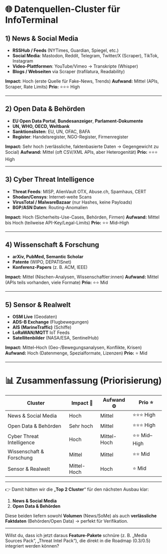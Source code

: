 # 🌐 Datenquellen-Cluster für InfoTerminal

## 1) **News & Social Media**

* **RSSHub / Feeds** (NYTimes, Guardian, Spiegel, etc.)
* **Social Media**: Mastodon, Reddit, Telegram, Twitter/X (Scraper), TikTok, Instagram
* **Video-Plattformen**: YouTube/Vimeo → Transkripte (Whisper)
* **Blogs / Webseiten** via Scraper (trafilatura, Readability)

**Impact:** Hoch (erste Quelle für Fake-News, Trends)
**Aufwand:** Mittel (APIs, Scraper, Rate Limits)
**Prio:** ⭐⭐⭐ High

---

## 2) **Open Data & Behörden**

* **EU Open Data Portal**, **Bundesanzeiger**, **Parlament-Dokumente**
* **UN, WHO, OECD, Weltbank**
* **Sanktionslisten**: EU, UN, OFAC, BAFA
* **Register**: Handelsregister, NGO-Register, Firmenregister

**Impact:** Sehr hoch (verlässliche, faktenbasierte Daten → Gegengewicht zu Social)
**Aufwand:** Mittel (oft CSV/XML APIs, aber Heterogenität)
**Prio:** ⭐⭐⭐ High

---

## 3) **Cyber Threat Intelligence**

* **Threat Feeds**: MISP, AlienVault OTX, Abuse.ch, Spamhaus, CERT
* **Shodan/Censys**: Internet-weite Scans
* **VirusTotal / MalwareBazaar** (nur Hashes, keine Payloads)
* **BGP/ASN Daten**: Routing-Anomalien

**Impact:** Hoch (Sicherheits-Use-Cases, Behörden, Firmen)
**Aufwand:** Mittel bis Hoch (teilweise API-Key/Legal-Limits)
**Prio:** ⭐⭐ Mid–High

---

## 4) **Wissenschaft & Forschung**

* **arXiv, PubMed, Semantic Scholar**
* **Patente** (WIPO, DEPATISnet)
* **Konferenz-Papers** (z. B. ACM, IEEE)

**Impact:** Mittel (Nischen-Analysen, Wissenschaftler\:innen)
**Aufwand:** Mittel (APIs teils vorhanden, viele Formate)
**Prio:** ⭐⭐ Mid

---

## 5) **Sensor & Realwelt**

* **OSM Live** (Geodaten)
* **ADS-B Exchange** (Flugbewegungen)
* **AIS (MarineTraffic)** (Schiffe)
* **LoRaWAN/MQTT** IoT Feeds
* **Satellitenbilder** (NASA/ESA, SentinelHub)

**Impact:** Mittel–Hoch (Geo-/Bewegungsanalysen, Konflikte, Krisen)
**Aufwand:** Hoch (Datenmenge, Spezialformate, Lizenzen)
**Prio:** ⭐ Mid

---

# 📊 Zusammenfassung (Priorisierung)

| Cluster                   | Impact 🚀   | Aufwand ⚙️  | Prio ⭐      |
| ------------------------- | ----------- | ----------- | ----------- |
| News & Social Media       | Hoch        | Mittel      | ⭐⭐⭐ High    |
| Open Data & Behörden      | Sehr hoch   | Mittel      | ⭐⭐⭐ High    |
| Cyber Threat Intelligence | Hoch        | Mittel-Hoch | ⭐⭐ Mid–High |
| Wissenschaft & Forschung  | Mittel      | Mittel      | ⭐⭐ Mid      |
| Sensor & Realwelt         | Mittel-Hoch | Hoch        | ⭐ Mid       |

---

👉 Damit hätten wir die „**Top 2 Cluster**“ für den nächsten Ausbau klar:

1. **News & Social Media**
2. **Open Data & Behörden**

Diese beiden liefern sowohl **Volumen** (News/SoMe) als auch **verlässliche Faktdaten** (Behörden/Open Data) → perfekt für Verifikation.

---

Willst du, dass ich jetzt daraus **Feature-Pakete** schnüre (z. B. „Media Sources Pack“, „Threat Intel Pack“), die direkt in die Roadmap (0.3/0.5) integriert werden können?
